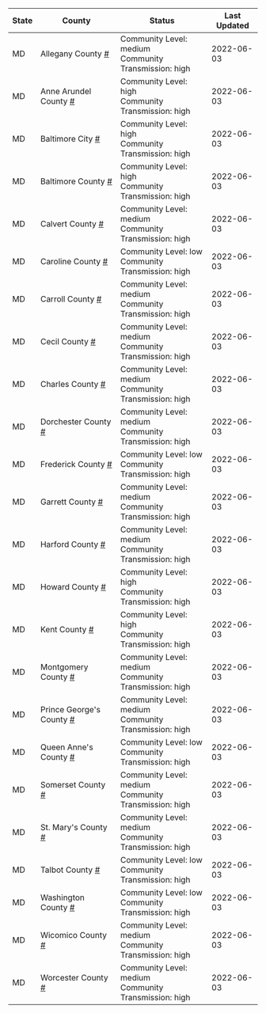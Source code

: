 State | County | Status | Last Updated
--- | --- | --- | --- 
MD | Allegany County <a href="#allegany_county">#</a> | <a name="allegany_county"></a>Community Level: medium<br/>Community Transmission: high | 2022-06-03
MD | Anne Arundel County <a href="#anne_arundel_county">#</a> | <a name="anne_arundel_county"></a>Community Level: high<br/>Community Transmission: high | 2022-06-03
MD | Baltimore City <a href="#baltimore_city">#</a> | <a name="baltimore_city"></a>Community Level: high<br/>Community Transmission: high | 2022-06-03
MD | Baltimore County <a href="#baltimore_county">#</a> | <a name="baltimore_county"></a>Community Level: high<br/>Community Transmission: high | 2022-06-03
MD | Calvert County <a href="#calvert_county">#</a> | <a name="calvert_county"></a>Community Level: medium<br/>Community Transmission: high | 2022-06-03
MD | Caroline County <a href="#caroline_county">#</a> | <a name="caroline_county"></a>Community Level: low<br/>Community Transmission: high | 2022-06-03
MD | Carroll County <a href="#carroll_county">#</a> | <a name="carroll_county"></a>Community Level: medium<br/>Community Transmission: high | 2022-06-03
MD | Cecil County <a href="#cecil_county">#</a> | <a name="cecil_county"></a>Community Level: medium<br/>Community Transmission: high | 2022-06-03
MD | Charles County <a href="#charles_county">#</a> | <a name="charles_county"></a>Community Level: medium<br/>Community Transmission: high | 2022-06-03
MD | Dorchester County <a href="#dorchester_county">#</a> | <a name="dorchester_county"></a>Community Level: medium<br/>Community Transmission: high | 2022-06-03
MD | Frederick County <a href="#frederick_county">#</a> | <a name="frederick_county"></a>Community Level: low<br/>Community Transmission: high | 2022-06-03
MD | Garrett County <a href="#garrett_county">#</a> | <a name="garrett_county"></a>Community Level: medium<br/>Community Transmission: high | 2022-06-03
MD | Harford County <a href="#harford_county">#</a> | <a name="harford_county"></a>Community Level: medium<br/>Community Transmission: high | 2022-06-03
MD | Howard County <a href="#howard_county">#</a> | <a name="howard_county"></a>Community Level: high<br/>Community Transmission: high | 2022-06-03
MD | Kent County <a href="#kent_county">#</a> | <a name="kent_county"></a>Community Level: high<br/>Community Transmission: high | 2022-06-03
MD | Montgomery County <a href="#montgomery_county">#</a> | <a name="montgomery_county"></a>Community Level: medium<br/>Community Transmission: high | 2022-06-03
MD | Prince George's County <a href="#prince_george's_county">#</a> | <a name="prince_george's_county"></a>Community Level: medium<br/>Community Transmission: high | 2022-06-03
MD | Queen Anne's County <a href="#queen_anne's_county">#</a> | <a name="queen_anne's_county"></a>Community Level: low<br/>Community Transmission: high | 2022-06-03
MD | Somerset County <a href="#somerset_county">#</a> | <a name="somerset_county"></a>Community Level: medium<br/>Community Transmission: high | 2022-06-03
MD | St. Mary's County <a href="#st._mary's_county">#</a> | <a name="st._mary's_county"></a>Community Level: medium<br/>Community Transmission: high | 2022-06-03
MD | Talbot County <a href="#talbot_county">#</a> | <a name="talbot_county"></a>Community Level: low<br/>Community Transmission: high | 2022-06-03
MD | Washington County <a href="#washington_county">#</a> | <a name="washington_county"></a>Community Level: low<br/>Community Transmission: high | 2022-06-03
MD | Wicomico County <a href="#wicomico_county">#</a> | <a name="wicomico_county"></a>Community Level: medium<br/>Community Transmission: high | 2022-06-03
MD | Worcester County <a href="#worcester_county">#</a> | <a name="worcester_county"></a>Community Level: medium<br/>Community Transmission: high | 2022-06-03
